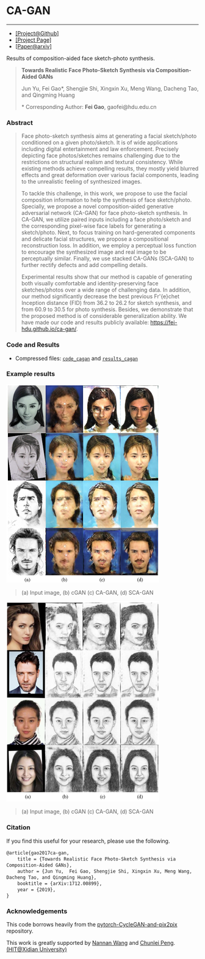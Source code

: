 # CA-GAN

------

- [[Project@Github]](https://github.com/fei-hdu/ca-gan/) 
- [[Project Page]](https://fei-hdu.github.io/ca-gan/)
- [[Paper@arxiv\]](https://arxiv.org/abs/1712.00899v3)

Results of composition-aided face sketch-photo synthesis.

> **Towards Realistic Face Photo-Sketch Synthesis via Composition-Aided GANs**
>
> Jun Yu,  Fei Gao*, Shengjie Shi, Xingxin Xu, Meng Wang, Dacheng Tao, and Qingming Huang
>
> \* Corresponding Author: **Fei Gao**, gaofei\@hdu.edu.cn

### Abstract

> Face photo-sketch synthesis aims at generating a facial sketch/photo conditioned on a given photo/sketch. It is of wide applications including digital entertainment and law enforcement. Precisely depicting face photos/sketches remains challenging due to the restrictions on structural realism and textural consistency. While existing methods achieve compelling results, they mostly yield blurred effects and great deformation over various facial components, leading to the unrealistic feeling of synthesized images. 
>
> To tackle this challenge, in this work, we propose to use the facial composition information to help the synthesis of face sketch/photo. Specially, we propose a novel composition-aided generative adversarial network (CA-GAN) for face photo-sketch synthesis. In CA-GAN, we utilize paired inputs including a face photo/sketch and the corresponding pixel-wise face labels for generating a sketch/photo. Next, to focus training on hard-generated components and delicate facial structures, we propose a compositional reconstruction loss. In addition, we employ a perceptual loss function to encourage the synthesized image and real image to be perceptually similar. Finally, we use stacked CA-GANs (SCA-GAN) to further rectify defects and add compelling details. 
>
> Experimental results show that our method is capable of generating both visually comfortable and identity-preserving face sketches/photos over a wide range of challenging data. In addition, our method significantly decrease the best previous Fr\'{e}chet Inception distance (FID) from 36.2 to 26.2 for sketch synthesis, and from 60.9 to 30.5 for photo synthesis. Besides, we demonstrate that the proposed method is of considerable generalization ability. We have made our code and results publicly available: https://fei-hdu.github.io/ca-gan/.

### Code and Results

- Compressed files: [`code_cagan`](code_cagan.zip) and [`results_cagan`](results_cagan.zip)

### Example results

<img src="Examples/fig_celeb_photo.jpg" width = "400" div align=center/>

> (a) Input image, (b) cGAN (c)  CA-GAN, (d) SCA-GAN



<img src="Examples/fig_celeb_sketch.jpg" width = "400" div align=center/>

> (a) Input image, (b) cGAN (c)  CA-GAN, (d) SCA-GAN



### Citation

If you find this useful for your research, please use the following.

```
@article{gao2017ca-gan,
	title = {Towards Realistic Face Photo-Sketch Synthesis via Composition-Aided GANs},
	author = {Jun Yu,  Fei Gao, Shengjie Shi, Xingxin Xu, Meng Wang, Dacheng Tao, and Qingming Huang},
	booktitle = {arXiv:1712.00899},
	year = {2019},
}
```

### Acknowledgements

This code borrows heavily from the [pytorch-CycleGAN-and-pix2pix](https://github.com/junyanz/pytorch-CycleGAN-and-pix2pix) repository.

This work is greatly supported by [Nannan Wang](http://www.ihitworld.com/) and [Chunlei Peng](http://chunleipeng.com/). [ (HIT@Xidian University)](http://www.ihitworld.com/)
